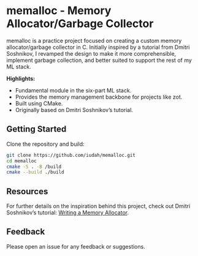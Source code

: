 # memalloc - Memory Allocator/Garbage Collector

memalloc is a practice project focused on creating a custom memory allocator/garbage collector in C. Initially inspired by a tutorial from Dmitri Soshnikov, I revamped the design to make it more comprehensible, implement garbage collection, and better suited to support the rest of my ML stack.

**Highlights:**
- Fundamental module in the six-part ML stack.
- Provides the memory management backbone for projects like zot.
- Built using CMake.
- Originally based on Dmitri Soshnikov’s tutorial.

## Getting Started

Clone the repository and build:
```bash
git clone https://github.com/iudah/memalloc.git
cd memalloc
cmake -S . -B /build
cmake --build ./build
```

## Resources

For further details on the inspiration behind this project, check out Dmitri Soshnikov’s tutorial: [Writing a Memory Allocator](http://dmitrysoshnikov.com/compilers/writing-a-memory-allocator/).

## Feedback

Please open an issue for any feedback or suggestions.
